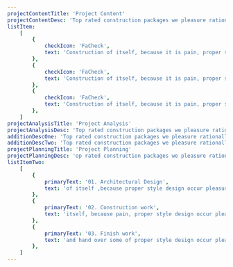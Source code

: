 ```yaml
---
projectContentTitle: 'Project Content'
projectContentDesc: 'Top rated construction packages we pleasure rationally encounter consequences interesting who loves or pursues or desires to obtain'
listItem:
    [
        {
            checkIcon: 'FaCheck',
            text: 'Construction of itself, because it is pain, proper style design occur pleasure',
        },
        {
            checkIcon: 'FaCheck',
            text: 'Construction of itself, because it is pain, proper style design occur pleasure',
        },
        {
            checkIcon: 'FaCheck',
            text: 'Construction of itself, because it is pain, proper style design occur pleasure',
        },
    ]
projectAnalysisTitle: 'Project Analysis'
projectAnalysisDesc: 'Top rated construction packages we pleasure rationally encounter consequences interesting who loves or pursues or desires to obtain'
additionDescOne: 'Top rated construction packages we pleasure rationally encounter consequences interesting who loves or pursues or desires to obtain'
additionDescTwo: 'Top rated construction packages we pleasure rationally encounter consequences'
projectPlanningTitle: 'Project Planning'
projectPlanningDesc: 'op rated construction packages we pleasure rationally encounter consequences interesting who loves or pursues or desires to obtain'
listItemTwo:
    [
        {
            primaryText: '01. Architectural Design',
            text: 'of itself ,because proper style design occur pleasure',
        },
        {
            primaryText: '02. Construction work',
            text: 'itself, because pain, proper style design occur pleasure',
        },
        {
            primaryText: '03. Finish work',
            text: 'and hand over some of proper style design occur pleasure',
        },
    ]
---
```

